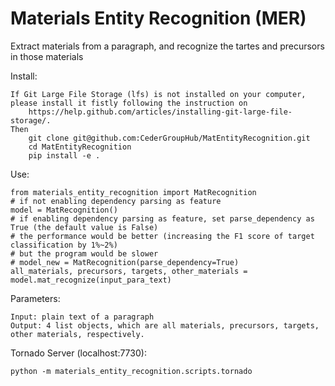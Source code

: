 # Materials Entity Recognition (MER)

Extract materials from a paragraph, and recognize the tartes and precursors in those materials  

Install:  

	If Git Large File Storage (lfs) is not installed on your computer, please install it fistly following the instruction on
		https://help.github.com/articles/installing-git-large-file-storage/.
	Then
		git clone git@github.com:CederGroupHub/MatEntityRecognition.git 
		cd MatEntityRecognition
		pip install -e .

Use:

	from materials_entity_recognition import MatRecognition   
	# if not enabling dependency parsing as feature
	model = MatRecognition()  
	# if enabling dependency parsing as feature, set parse_dependency as True (the default value is False)
	# the performance would be better (increasing the F1 score of target classification by 1%~2%)
	# but the program would be slower
	# model_new = MatRecognition(parse_dependency=True)
	all_materials, precursors, targets, other_materials = model.mat_recognize(input_para_text)  

Parameters:

	Input: plain text of a paragraph  
	Output: 4 list objects, which are all materials, precursors, targets, other materials, respectively.  

Tornado Server (localhost:7730):

	python -m materials_entity_recognition.scripts.tornado
